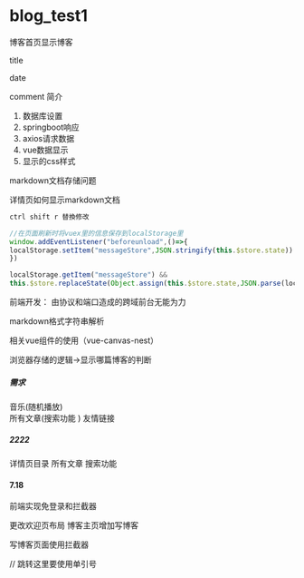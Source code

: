 # blog_test1

博客首页显示博客

title

date

comment 简介



1. 数据库设置
2. springboot响应
3. axios请求数据
4. vue数据显示
5. 显示的css样式



markdown文档存储问题

详情页如何显示markdown文档



```javascript
ctrl shift r 替換修改

//在页面刷新时将vuex里的信息保存到localStorage里
window.addEventListener("beforeunload",()=>{
localStorage.setItem("messageStore",JSON.stringify(this.$store.state))
})

localStorage.getItem("messageStore") &&
this.$store.replaceState(Object.assign(this.$store.state,JSON.parse(localStorage.getItem("messageStore"))));
```



前端开发： 由协议和端口造成的跨域前台无能为力

markdown格式字符串解析

相关vue组件的使用（vue-canvas-nest）

浏览器存储的逻辑->显示哪篇博客的判断



##### 需求
音乐(随机播放)   
所有文章(搜索功能 )
友情链接


##### 2222
详情页目录
所有文章 搜索功能 


#### 7.18
前端实现免登录和拦截器

更改欢迎页布局
博客主页增加写博客

写博客页面使用拦截器

// 跳转这里要使用单引号


